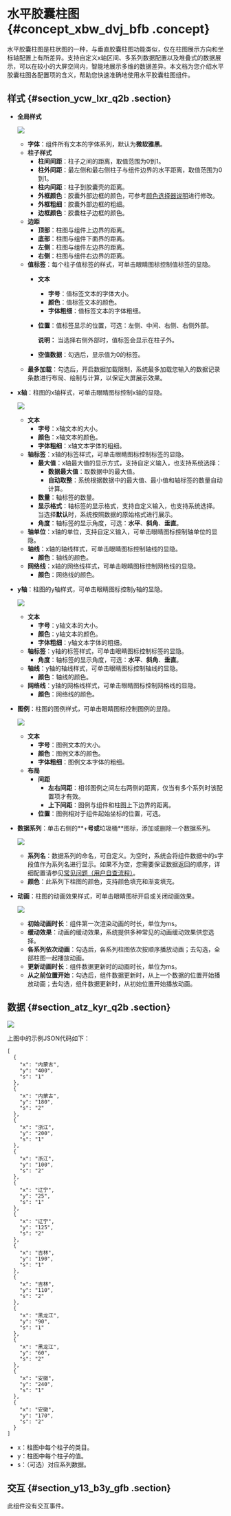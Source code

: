 # 水平胶囊柱图 {#concept_xbw_dvj_bfb .concept}

水平胶囊柱图是柱状图的一种，与垂直胶囊柱图功能类似，仅在柱图展示方向和坐标轴配置上有所差异。支持自定义x轴区间、多系列数据配置以及堆叠式的数据展示，可以在较小的大屏空间内，智能地展示多维的数据差异。本文档为您介绍水平胶囊柱图各配置项的含义，帮助您快速准确地使用水平胶囊柱图组件。

## 样式 {#section_ycw_lxr_q2b .section}

-   **全局样式**

    ![](http://static-aliyun-doc.oss-cn-hangzhou.aliyuncs.com/assets/img/21099/155563738611546_zh-CN.png)

    -   **字体**：组件所有文本的字体系列，默认为**微软雅黑**。
    -   **柱子样式** 
        -   **柱间间距**：柱子之间的距离，取值范围为0到1。
        -   **柱外间距**：最左侧和最右侧柱子与组件边界的水平距离，取值范围为0到1。
        -   **柱内间距**：柱子到胶囊壳的距离。
        -   **外框颜色**：胶囊外部边框的颜色，可参考[颜色选择器说明](cn.zh-CN/用户指南/管理组件/设置组件样式/配置项说明.md#section_kdw_vj4_t2b)进行修改。
        -   **外框粗细**：胶囊外部边框的粗细。
        -   **边框颜色**：胶囊柱子边框的颜色。
    -   **边距** 
        -   **顶部**：柱图与组件上边界的距离。
        -   **底部**：柱图与组件下面界的距离。
        -   **左侧**：柱图与组件左边界的距离。
        -   **右侧**：柱图与组件右边界的距离。
    -   **值标签**：每个柱子值标签的样式，可单击眼睛图标控制值标签的显隐。
        -   **文本** 
            -   **字号**：值标签文本的字体大小。
            -   **颜色**：值标签文本的颜色。
            -   **字体粗细**：值标签文本的字体粗细。
        -   **位置**：值标签显示的位置，可选：左侧、中间、右侧、右侧外部。

            **说明：** 当选择右侧外部时，值标签会显示在柱子外。

        -   **空值数据**：勾选后，显示值为0的标签。
    -   **最多加载**：勾选后，开启数据加载限制，系统最多加载您输入的数据记录条数进行布局、绘制与计算，以保证大屏展示效果。
-   **x轴**：柱图的x轴样式，可单击眼睛图标控制x轴的显隐。

    ![](http://static-aliyun-doc.oss-cn-hangzhou.aliyuncs.com/assets/img/21099/155563738711554_zh-CN.png)

    -   **文本** 
        -   **字号**：x轴文本的大小。
        -   **颜色**：x轴文本的颜色。
        -   **字体粗细**：x轴文本字体的粗细。
    -   **轴标签**：x轴的标签样式，可单击眼睛图标控制标签的显隐。
        -   **最大值**：x轴最大值的显示方式，支持自定义输入，也支持系统选择：
            -   **数据最大值**：取数据中的最大值。
            -   **自动取整**：系统根据数据中的最大值、最小值和轴标签的数量自动计算。
        -   **数量**：轴标签的数量。
        -   **显示格式**：轴标签的显示格式，支持自定义输入，也支持系统选择。当选择**默认**时，系统按照数据的原始格式进行展示。
        -   **角度**：轴标签的显示角度，可选：**水平**、**斜角**、**垂直**。
    -   **轴单位**：x轴的单位，支持自定义输入，可单击眼睛图标控制轴单位的显隐。
    -   **轴线**：x轴的轴线样式，可单击眼睛图标控制轴线的显隐。
        -   **颜色**：轴线的颜色。
    -   **网络线**：x轴的网络线样式，可单击眼睛图标控制网格线的显隐。
        -   **颜色**：网络线的颜色。
-   **y轴**：柱图的y轴样式，可单击眼睛图标控制y轴的显隐。

    ![](http://static-aliyun-doc.oss-cn-hangzhou.aliyuncs.com/assets/img/21099/155563738711555_zh-CN.png)

    -   **文本** 
        -   **字号**：y轴文本的大小。
        -   **颜色**：y轴文本的颜色。
        -   **字体粗细**：y轴文本字体的粗细。
    -   **轴标签**：y轴的标签样式，可单击眼睛图标控制标签的显隐。
        -   **角度**：轴标签的显示角度，可选：**水平**、**斜角**、**垂直**。
    -   **轴线**：y轴的轴线样式，可单击眼睛图标控制轴线的显隐。
        -   **颜色**：轴线的颜色。
    -   **网络线**：y轴的网格线样式，可单击眼睛图标控制网格线的显隐。
        -   **颜色**：网络线的颜色。
-   **图例**：柱图的图例样式，可单击眼睛图标控制图例的显隐。

    ![](http://static-aliyun-doc.oss-cn-hangzhou.aliyuncs.com/assets/img/21099/155563738711557_zh-CN.png)

    -   **文本** 
        -   **字号**：图例文本的大小。
        -   **颜色**：图例文本的颜色。
        -   **字体粗细**：图例文本字体的粗细。
    -   **布局** 
        -   **间距** 
            -   **左右间距**：相邻图例之间左右两侧的距离，仅当有多个系列时该配置项才有效。
            -   **上下间距**：图例与组件和柱图上下边界的距离。
        -   **位置**：图例相对于组件起始坐标的位置，可选。
-   **数据系列**：单击右侧的**+**号或**垃圾桶**图标，添加或删除一个数据系列。

    ![](http://static-aliyun-doc.oss-cn-hangzhou.aliyuncs.com/assets/img/21099/155563738711558_zh-CN.png)

    -   **系列名**：数据系列的命名，可自定义。为空时，系统会将组件数据中的s字段值作为系列名进行显示。如果不为空，您需要保证数据返回的顺序，详细配置请参见[常见问题（用户自查流程）](../../../../cn.zh-CN/常见问题/常见问题（用户自查流程）.md#)。
    -   **颜色**：此系列下柱图的颜色，支持颜色填充和渐变填充。
-   **动画**：柱图的动画效果样式，可单击眼睛图标开启或关闭动画效果。

    ![](http://static-aliyun-doc.oss-cn-hangzhou.aliyuncs.com/assets/img/21099/155563738721378_zh-CN.png)

    -   **初始动画时长**：组件第一次渲染动画的时长，单位为ms。
    -   **缓动效果**：动画的缓动效果，系统提供多种常见的动画缓动效果供您选择。
    -   **各系列依次动画**：勾选后，各系列柱图依次按顺序播放动画；去勾选，全部柱图一起播放动画。
    -   **更新动画时长**：组件数据更新时的动画时长，单位为ms。
    -   **从之前位置开始**：勾选后，组件数据更新时，从上一个数据的位置开始播放动画；去勾选，组件数据更新时，从初始位置开始播放动画。

## 数据 {#section_atz_kyr_q2b .section}

![](http://static-aliyun-doc.oss-cn-hangzhou.aliyuncs.com/assets/img/21099/155563738711559_zh-CN.png)

上图中的示例JSON代码如下：

``` {#codeblock_1io_mfi_4mx}
[
  {
    "x": "内蒙古",
    "y": "400",
    "s": "1"
  },
  {
    "x": "内蒙古",
    "y": "180",
    "s": "2"
  },
  {
    "x": "浙江",
    "y": "200",
    "s": "1"
  },
  {
    "x": "浙江",
    "y": "100",
    "s": "2"
  },
  {
    "x": "辽宁",
    "y": "25",
    "s": "1"
  },
  {
    "x": "辽宁",
    "y": "125",
    "s": "2"
  },
  {
    "x": "吉林",
    "y": "190",
    "s": "1"
  },
  {
    "x": "吉林",
    "y": "110",
    "s": "2"
  },
  {
    "x": "黑龙江",
    "y": "90",
    "s": "1"
  },
  {
    "x": "黑龙江",
    "y": "60",
    "s": "2"
  },
  {
    "x": "安徽",
    "y": "240",
    "s": "1"
  },
  {
    "x": "安徽",
    "y": "170",
    "s": "2"
  }
]
```

-   x：柱图中每个柱子的类目。
-   y：柱图中每个柱子的值。
-   s：（可选）对应系列数据。

## 交互 {#section_y13_b3y_gfb .section}

此组件没有交互事件。

